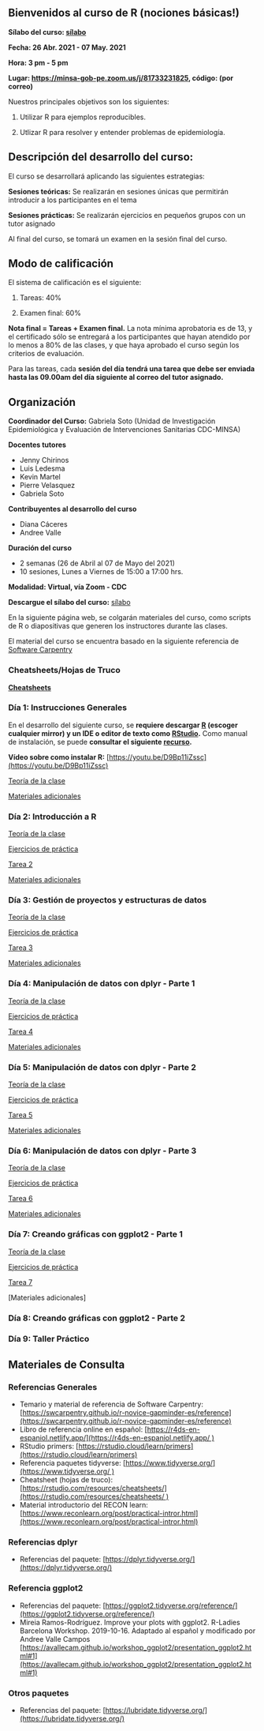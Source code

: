 ## Bienvenidos al curso de R (nociones básicas!)

**Sílabo del curso: [sílabo](/archivos/silabo.pdf)**

**Fecha: 26 Abr. 2021 - 07 May. 2021**

**Hora: 3 pm - 5 pm** 

**Lugar: https://minsa-gob-pe.zoom.us/j/81733231825, código: (por correo)**

Nuestros principales objetivos son los siguientes:

1. Utilizar R para ejemplos reproducibles. 

2. Utlizar R para resolver y entender problemas de epidemiología. 

## Descripción del desarrollo del curso:

El curso se desarrollará aplicando las siguientes estrategias:

**Sesiones teóricas:** Se realizarán en sesiones únicas que permitirán introducir a los participantes en el tema

**Sesiones prácticas:** Se realizarán ejercicios en pequeños grupos con un tutor asignado

Al final del curso, se tomará un examen en la sesión final del curso.

## Modo de calificación

El sistema de calificación es el siguiente:

1. Tareas: 40%

2. Examen final: 60%

**Nota final = Tareas + Examen final.** La nota mínima aprobatoria es de 13, y el certificado sólo se entregará a los participantes que hayan atendido por lo menos a 80% de las clases, y que haya aprobado el curso según los criterios de evaluación.

Para las tareas, cada **sesión del día tendrá una tarea que debe ser enviada hasta las 09.00am del día siguiente al correo del tutor asignado.**

## Organización

**Coordinador del Curso:** Gabriela Soto (Unidad de Investigación Epidemiológica y Evaluación de Intervenciones Sanitarias CDC-MINSA)

**Docentes tutores**

- Jenny Chirinos
- Luis Ledesma
- Kevin Martel
- Pierre Velasquez
- Gabriela Soto

**Contribuyentes al desarrollo del curso**

- Diana Cáceres
- Andree Valle 

**Duración del curso**

- 2 semanas (26 de Abril al 07 de Mayo del 2021)
- 10 sesiones, Lunes a Viernes de 15:00 a 17:00 hrs.

**Modalidad: Virtual, vía Zoom - CDC**

**Descargue el sílabo del curso:** [sílabo](/archivos/silabo.pdf)

En la siguiente página web, se colgarán materiales del curso, como scripts de R o diapositivas que generen los instructores durante las clases. 

El material del curso se encuentra basado en la siguiente referencia de [Software Carpentry](https://swcarpentry.github.io/r-novice-gapminder-es/reference)

### Cheatsheets/Hojas de Truco

[**Cheatsheets**](https://drive.google.com/drive/folders/1eimvdwQAlDG90YA1OGjKdjCNEbEuDN4W?usp=sharing)

### Día 1: Instrucciones Generales

En el desarrollo del siguiente curso, se **requiere descargar [R](https://cran.r-project.org/mirrors.html) (escoger cualquier mirror) y un IDE o editor de texto como [RStudio](https://rstudio.com/).** Como manual de instalación, se puede **consultar el siguiente [recurso](/archivos/instalacion.pdf).**

**Vídeo sobre como instalar R:** [https://youtu.be/D9Bp11iZssc](https://youtu.be/D9Bp11iZssc) 

[Teoría de la clase](https://drive.google.com/drive/folders/1_w-pPL2_eh3rTWwWobvA9cy3WrgZXGWh?usp=sharing)

[Materiales adicionales](https://drive.google.com/drive/folders/1IBJtLgqVEU-WVStABFkHTUSUxUZfQ5Za?usp=sharing)

### Día 2: Introducción a R

[Teoría de la clase](https://drive.google.com/drive/folders/1wdH-n2BtAhtL9bGXFC1d-Zq0IkiKhCXi?usp=sharing)

[Ejercicios de práctica](https://drive.google.com/drive/folders/125ezA8OKbX6E7OJPJ7O3NFllpWch54Gw?usp=sharing)

[Tarea 2](https://drive.google.com/drive/folders/15gCPmkfudi5photzk-s-GxqH1-2uBwSM?usp=sharing)

[Materiales adicionales](https://drive.google.com/drive/folders/1F-AT-wUvYROf-pLELiT3M8VAgiVimpqE?usp=sharing)

### Día 3: Gestión de proyectos y estructuras de datos

[Teoría de la clase](https://drive.google.com/drive/folders/1RlmEf4MVQNG2zgt_RbKjQC30pXHksZQO?usp=sharing)

[Ejercicios de práctica](https://drive.google.com/drive/folders/14HfAH1lbxMPATaUIsuD5nsHHCW7so4J3?usp=sharing)

[Tarea 3](https://drive.google.com/drive/folders/1yhN5YIZPyvS-EAm1Rx_ronjzRT0kmPEy?usp=sharing)

[Materiales adicionales](https://drive.google.com/drive/folders/15C6b-qwBRrWsruPwUvaw4iknP898kj7z?usp=sharing)

### Día 4: Manipulación de datos con dplyr - Parte 1

[Teoría de la clase](https://drive.google.com/drive/folders/1kuZbJeX3uOMmn3LU7OkQrfWR4wMw98Lz?usp=sharing)

[Ejercicios de práctica](https://drive.google.com/drive/folders/1LVErSVnrXJ4lVci1VT45J47lVirZr8FL?usp=sharing)

[Tarea 4](https://drive.google.com/drive/folders/1hnxgkwo-ZogGzHuspU-bG7RDTNTBUhQD?usp=sharing)

[Materiales adicionales](https://drive.google.com/drive/folders/1Um81-ywNK49WhBV3gXZv_0m7-FjLIp09?usp=sharing)

### Día 5: Manipulación de datos con dplyr - Parte 2

[Teoría de la clase](https://drive.google.com/drive/folders/1ZXWAkBNDWOyTYQjWAh3CnbNuYN8gLb-e?usp=sharing)

[Ejercicios de práctica](https://drive.google.com/drive/folders/1NS7LARHm7bwi3Xt3A5vpqBqRVT-gJ8Nu?usp=sharing)

[Tarea 5](https://drive.google.com/drive/folders/1pqvUATU9sP-44204ACNpH1AASTqn8-b7?usp=sharing)

[Materiales adicionales](https://drive.google.com/drive/folders/1ioYQWRKK1RX4-3ZTTXRcsO9tb2lw_Tcc?usp=sharing)

### Día 6: Manipulación de datos con dplyr - Parte 3

[Teoría de la clase](https://drive.google.com/drive/folders/1p9m6wR3AKzDy6vdVHISarwFDLeekz1Jw?usp=sharing)

[Ejercicios de práctica](https://drive.google.com/drive/folders/1b47BZ8GZRg3feVkP-P9paUMeEdPrFFpq?usp=sharing)

[Tarea 6](https://drive.google.com/drive/folders/1HMTBSXs6hAO6RqddZrQbgf3w9lnyxxmI?usp=sharing)

[Materiales adicionales](https://drive.google.com/drive/folders/18tqXLkOa68SZFWXkgEf0TQ-xtRnzpLJO?usp=sharing)

### Día 7: Creando gráficas con ggplot2 - Parte 1

[Teoría de la clase](https://drive.google.com/drive/folders/13V10TF-teY5mguuzbnVFfL1qB9ylwmP_?usp=sharing)

[Ejercicios de práctica](https://drive.google.com/drive/folders/1-QJnAQ3WZPKLSnFQUXFaDuyJpJmKcSWD?usp=sharing)

[Tarea 7](https://drive.google.com/drive/folders/1xJxJmMiOds8BOhiFAXYr7xnVs4UvIULR?usp=sharing)

[Materiales adicionales]

### Día 8: Creando gráficas con ggplot2 - Parte 2

### Día 9: Taller Práctico

<!-- Ejercicios de práctica -->

## Materiales de Consulta

### Referencias Generales

- Temario y material de referencia de Software Carpentry: [https://swcarpentry.github.io/r-novice-gapminder-es/reference](https://swcarpentry.github.io/r-novice-gapminder-es/reference)
- Libro de referencia online en español: [https://r4ds-en-espaniol.netlify.app/](https://r4ds-en-espaniol.netlify.app/ )
- RStudio primers: [https://rstudio.cloud/learn/primers](https://rstudio.cloud/learn/primers)
- Referencia paquetes tidyverse: [https://www.tidyverse.org/](https://www.tidyverse.org/ )
- Cheatsheet (hojas de truco): [https://rstudio.com/resources/cheatsheets/](https://rstudio.com/resources/cheatsheets/ )
- Material introductorio del RECON learn: [https://www.reconlearn.org/post/practical-intror.html](https://www.reconlearn.org/post/practical-intror.html)

### Referencias dplyr

- Referencias del paquete: [https://dplyr.tidyverse.org/](https://dplyr.tidyverse.org/)

### Referencia ggplot2

- Referencias del paquete: [https://ggplot2.tidyverse.org/reference/](https://ggplot2.tidyverse.org/reference/)
- Mireia Ramos-Rodríguez. Improve your plots with ggplot2. R-Ladies Barcelona Workshop. 2019-10-16. Adaptado al español y modificado por Andree Valle Campos [https://avallecam.github.io/workshop_ggplot2/presentation_ggplot2.html#1](https://avallecam.github.io/workshop_ggplot2/presentation_ggplot2.html#1)

### Otros paquetes

- Referencias del paquete: [https://lubridate.tidyverse.org/](https://lubridate.tidyverse.org/)